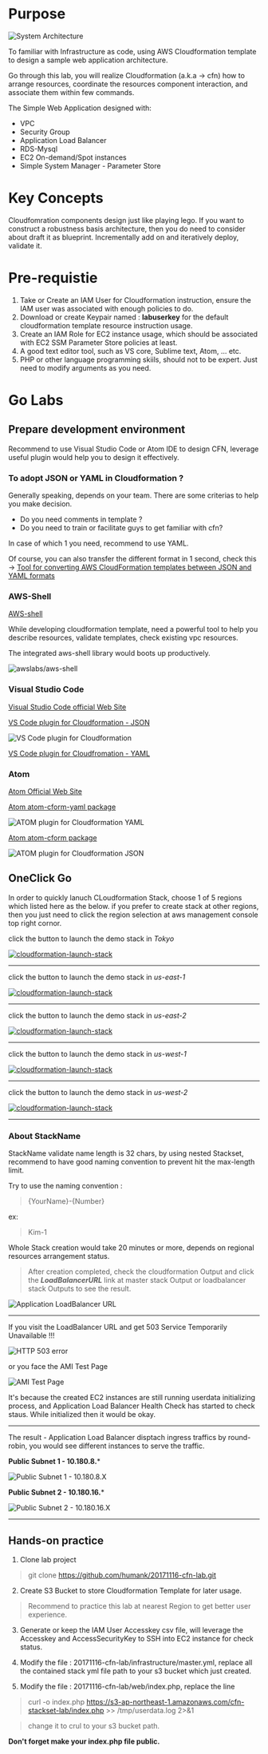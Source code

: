 # Purpose

![System Architecture](images/system-architecture-v2.png "System Architecture")

To familiar with Infrastructure as code, using AWS Cloudformation template to design a sample web application architecture.

Go through this lab, you will realize Cloudformation (a.k.a -> cfn) how to arrange resources, coordinate the resources component interaction, and associate them within few commands.

The Simple Web Application designed with: 

* VPC
* Security Group
* Application Load Balancer
* RDS-Mysql
* EC2 On-demand/Spot instances
* Simple System Manager - Parameter Store

# Key Concepts

Cloudfomration components design just like playing lego. If you want to construct a robustness basis architecture, then you do need to consider about draft it as blueprint. Incrementally add on and iteratively deploy, validate it.

# Pre-requistie

1. Take or Create an IAM User for Cloudformation instruction, ensure the IAM user was associated with enough policies to do.
2. Download or create Keypair named : **labuserkey** for the default cloudformation template resource instruction usage.
3. Create an IAM Role for EC2 instance usage, which should be associated with EC2 SSM Parameter Store policies at least.
4. A good text editor tool, such as VS core, Sublime text, Atom, ... etc.
5. PHP or other language programming skiils, should not to be expert. Just need to modify arguments as you need.

# Go Labs

## Prepare development environment

Recommend to use Visual Studio Code or Atom IDE to design CFN, leverage useful plugin would help you to design it effectively.

### To adopt JSON or YAML in Cloudformation ?

Generally speaking, depends on your team. There are some criterias to help you make decision.

* Do you need comments in template ?
* Do you need to train or facilitate guys to get familiar with cfn?

In case of which 1 you need, recommend to use YAML.

Of course, you can also transfer the different format in 1 second, check this -> 
[Tool for converting AWS CloudFormation templates between JSON and YAML formats](https://github.com/awslabs/aws-cfn-template-flip)

### AWS-Shell

[AWS-shell](https://github.com/awslabs/aws-shell)

While developing cloudformation template, need a powerful tool to help you describe resources, validate templates, check existing vpc resources.

The integrated aws-shell library would boots up productively.

![awslabs/aws-shell](images/aws-shell.gif "awslabs/aws-shell")

### Visual Studio Code

[Visual Studio Code official Web Site ](https://code.visualstudio.com/)

[VS Code plugin for Cloudformation - JSON](https://marketplace.visualstudio.com/items?itemName=aws-scripting-guy.cform)

![VS Code plugin for Cloudformation](images/vscode-cfn-json.gif "Visual Studio Code Cloudformation plugin")

[VS Code plugin for Cloudfromation - YAML](https://marketplace.visualstudio.com/items?itemName=DanielThielking.aws-cloudformation-yaml)

### Atom

[Atom Official Web Site](https://atom.io/)

[Atom atom-cform-yaml package](https://atom.io/packages/atom-cform-yaml)

![ATOM plugin for Cloudformation YAML](images/atom-cfn-yaml.gif "ATOM plugin for Cloudformation YAML")

[Atom atom-cform package](https://atom.io/packages/atom-cform)

![ATOM plugin for Cloudformation JSON](images/atom-cfn-json.gif "ATOM plugin for Cloudformation JSON")

## OneClick Go

In order to quickly lanuch CLoudformation Stack, choose 1 of 5 regions which listed here as the below. if you prefer to create stack at other regions, then you just need to click the region selection at aws management console top right cornor.

click the button to launch the demo stack in *Tokyo*

[![cloudformation-launch-stack](https://s3.amazonaws.com/cloudformation-examples/cloudformation-launch-stack.png)](https://console.aws.amazon.com/cloudformation/home?region=ap-northeast-1#/stacks/new?stackName=nov-15-go&templateURL=https://s3-ap-northeast-1.amazonaws.com/cfn-stackset-lab/master.yml)

***

click the button to launch the demo stack in *us-east-1*

[![cloudformation-launch-stack](https://s3.amazonaws.com/cloudformation-examples/cloudformation-launch-stack.png)](https://console.aws.amazon.com/cloudformation/home?region=us-east-1#/stacks/new?stackName=nov-15-go&templateURL=https://s3-ap-northeast-1.amazonaws.com/cfn-stackset-lab/master.yml)

***

click the button to launch the demo stack in *us-east-2*

[![cloudformation-launch-stack](https://s3.amazonaws.com/cloudformation-examples/cloudformation-launch-stack.png)](https://console.aws.amazon.com/cloudformation/home?region=us-east-2#/stacks/new?stackName=nov-15-go&templateURL=https://s3-ap-northeast-1.amazonaws.com/cfn-stackset-lab/master.yml)

***

click the button to launch the demo stack in *us-west-1*

[![cloudformation-launch-stack](https://s3.amazonaws.com/cloudformation-examples/cloudformation-launch-stack.png)](https://console.aws.amazon.com/cloudformation/home?region=us-west-1#/stacks/new?stackName=nov-15-go&templateURL=https://s3-ap-northeast-1.amazonaws.com/cfn-stackset-lab/master.yml)

***

click the button to launch the demo stack in *us-west-2*

[![cloudformation-launch-stack](https://s3.amazonaws.com/cloudformation-examples/cloudformation-launch-stack.png)](https://console.aws.amazon.com/cloudformation/home?region=us-west-2#/stacks/new?stackName=nov-15-go&templateURL=https://s3-ap-northeast-1.amazonaws.com/cfn-stackset-lab/master.yml)

***

### About StackName

StackName validate name length is 32 chars, by using nested Stackset, recommend to have good naming convention to prevent hit the max-length limit.

Try to use the naming convention : 

>{YourName}-{Number}

ex:

>Kim-1



Whole Stack creation would take 20 minutes or more, depends on regional resources arrangement status.

>After creation completed, check the cloudformation Output and click the ***LoadBalancerURL*** link at master stack Output or loadbalancer stack Outputs to see the result.

![Application LoadBalancer URL](images/cfn-creation-completed.png "System Architecture")

***

If you visit the LoadBalancer URL and get 503 Service Temporarily Unavailable !!! 

![HTTP 503 error](images/alb-check-fail.png "503 Service Temporarily Unavailable")

or you face the AMI Test Page

![AMI Test Page](images/ami-test.png "AMI Test Page")


It's because the created EC2 instances are still running userdata initializing process, and Application Load Balancer Health Check has started to check staus. While initialized then it would be okay.

***

The result - Application Load Balancer disptach ingress traffics by round-robin, you would see different instances to serve the traffic.

**Public Subnet 1 - 10.180.8.***

![Public Subnet 1 - 10.180.8.X](images/round-robin-access-1.png "10.180.8.x")

**Public Subnet 2 - 10.180.16.***

![Public Subnet 2 - 10.180.16.X](images/round-robin-access-2.png "10.180.16.x")

***

## Hands-on practice

1. Clone lab project

> git clone https://github.com/humank/20171116-cfn-lab.git

2. Create S3 Bucket to store Cloudformation Template for later usage.

> Recommend to practice this lab at nearest Region to get better user experience.

3. Generate or keep the IAM User Accesskey csv file, will leverage the Accesskey and AccessSecurityKey to SSH into EC2 instance for check status. 

4. Modify the file : 20171116-cfn-lab/infrastructure/master.yml, replace all the contained stack yml file path to your s3 bucket which just created.

5. Modify the file : 20171116-cfn-lab/web/index.php, replace the line

> curl -o index.php https://s3-ap-northeast-1.amazonaws.com/cfn-stackset-lab/index.php >> /tmp/userdata.log 2>&1 

> change it to crul to your s3 bucket path.

**Don't forget make your index.php file public.**




